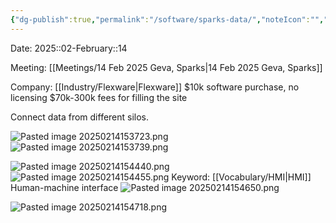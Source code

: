 ```yaml
---
{"dg-publish":true,"permalink":"/software/sparks-data/","noteIcon":"","created":"2025-02-14T15:37:03.779-06:00"}
---
```


Date: 2025::02-February::14

Meeting: [[Meetings/14 Feb 2025 Geva, Sparks\|14 Feb 2025 Geva, Sparks]]

Company: [[Industry/Flexware\|Flexware]]
$10k software purchase, no licensing
$70k-300k fees for filling the site

Connect data from different silos.

![Pasted image 20250214153723.png](/img/user/Pasted%20image%2020250214153723.png)
![Pasted image 20250214153739.png](/img/user/Pasted%20image%2020250214153739.png)

![Pasted image 20250214154440.png](/img/user/Pasted%20image%2020250214154440.png)
![Pasted image 20250214154455.png](/img/user/Pasted%20image%2020250214154455.png)
Keyword: [[Vocabulary/HMI\|HMI]] Human-machine interface
![Pasted image 20250214154650.png](/img/user/Pasted%20image%2020250214154650.png)

![Pasted image 20250214154718.png](/img/user/Pasted%20image%2020250214154718.png)

